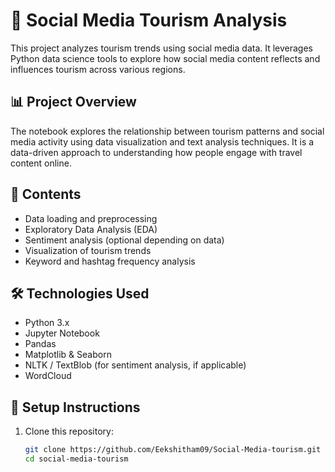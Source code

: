 # 🧭 Social Media Tourism Analysis

This project analyzes tourism trends using social media data. It leverages Python data science tools to explore how social media content reflects and influences tourism across various regions.

## 📊 Project Overview

The notebook explores the relationship between tourism patterns and social media activity using data visualization and text analysis techniques. It is a data-driven approach to understanding how people engage with travel content online.

## 📁 Contents

- Data loading and preprocessing
- Exploratory Data Analysis (EDA)
- Sentiment analysis (optional depending on data)
- Visualization of tourism trends
- Keyword and hashtag frequency analysis

## 🛠️ Technologies Used

- Python 3.x
- Jupyter Notebook
- Pandas
- Matplotlib & Seaborn
- NLTK / TextBlob (for sentiment analysis, if applicable)
- WordCloud

## 📂 Setup Instructions

1. Clone this repository:

   ```bash
   git clone https://github.com/Eekshitham09/Social-Media-tourism.git
   cd social-media-tourism
